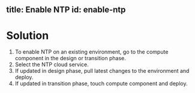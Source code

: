 title: Enable NTP
id: enable-ntp
---

# Solution

1. To enable NTP on an existing environment, go to the compute component in the design or transition phase.
2. Select the NTP cloud service.
3. If updated in design phase, pull latest changes to the environment and deploy.
4. If updated in transition phase, touch compute component and deploy.
